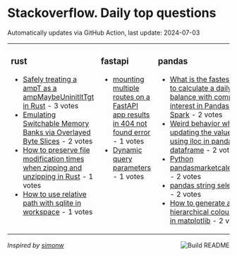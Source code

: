 # Stackoverflow. Daily top questions 

Automatically updates via GitHub Action, last update: <!-- date starts -->2024-07-03<!-- date ends -->


<table><tr><td valign="top" width="33%">

### rust
<!-- rust starts -->
* [Safely treating a ampT as a ampMaybeUninitltTgt in Rust](https://stackoverflow.com/questions/78699139/safely-treating-a-t-as-a-maybeuninitt-in-rust) - 3 votes
* [Emulating Switchable Memory Banks via Overlayed Byte Slices](https://stackoverflow.com/questions/78694735/emulating-switchable-memory-banks-via-overlayed-byte-slices) - 2 votes
* [How to preserve file modification times when zipping and unzipping in Rust](https://stackoverflow.com/questions/78702982/how-to-preserve-file-modification-times-when-zipping-and-unzipping-in-rust) - 1 votes
* [How to use relative path with sqlite in workspace](https://stackoverflow.com/questions/78700559/how-to-use-relative-path-with-sqlite-in-workspace) - 1 votes
<!-- rust ends -->
</td><td valign="top" width="34%">


### fastapi
<!-- fastapi starts -->
* [mounting multiple routes on a FastAPI app results in 404 not found error](https://stackoverflow.com/questions/78703491/mounting-multiple-routes-on-a-fastapi-app-results-in-404-not-found-error) - 1 votes
* [Dynamic query parameters](https://stackoverflow.com/questions/78698133/dynamic-query-parameters) - 1 votes
<!-- fastapi ends -->
</td><td valign="top" width="34%">


### pandas
<!-- pandas starts -->
* [What is the fastest way to calculate a daily balance with compound interest in Pandas or Spark](https://stackoverflow.com/questions/78699450/what-is-the-fastest-way-to-calculate-a-daily-balance-with-compound-interest-in-p) - 2 votes
* [Weird behavior when updating the values using iloc in pandas dataframe](https://stackoverflow.com/questions/78695314/weird-behavior-when-updating-the-values-using-iloc-in-pandas-dataframe) - 2 votes
* [Python pandasmarketcalendars](https://stackoverflow.com/questions/78702312/python-pandas-market-calendars) - 2 votes
* [pandas string selection](https://stackoverflow.com/questions/78701305/pandas-string-selection) - 2 votes
* [How to generate a hierarchical colourmap in matplotlib](https://stackoverflow.com/questions/78700997/how-to-generate-a-hierarchical-colourmap-in-matplotlib) - 2 votes
<!-- pandas ends -->
</td></tr></table>

<a href="https://github.com/hp0404/hp0404/actions"><img src="https://github.com/hp0404/hp0404/workflows/Build%20README/badge.svg" align="right" alt="Build README"></a> <p>*Inspired by  [simonw](https://github.com/simonw/simonw)*</p>
